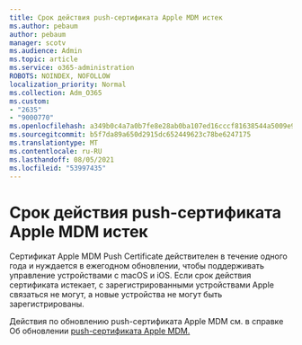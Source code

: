 ```yaml
---
title: Срок действия push-сертификата Apple MDM истек
ms.author: pebaum
author: pebaum
manager: scotv
ms.audience: Admin
ms.topic: article
ms.service: o365-administration
ROBOTS: NOINDEX, NOFOLLOW
localization_priority: Normal
ms.collection: Adm_O365
ms.custom:
- "2635"
- "9000770"
ms.openlocfilehash: a349b0c4a7a0b7fe8e28ab0ba107ed16cccf81638544a5009e93fab66094fac4
ms.sourcegitcommit: b5f7da89a650d2915dc652449623c78be6247175
ms.translationtype: MT
ms.contentlocale: ru-RU
ms.lasthandoff: 08/05/2021
ms.locfileid: "53997435"
---
```

# <a name="your-apple-mdm-push-certificate-has-expired"></a>Срок действия push-сертификата Apple MDM истек

Сертификат Apple MDM Push Certificate действителен в течение одного года и нуждается в ежегодном обновлении, чтобы поддерживать управление устройствами с macOS и iOS. Если срок действия сертификата истекает, с зарегистрированными устройствами Apple связаться не могут, а новые устройства не могут быть зарегистрированы.

Действия по обновлению push-сертификата Apple MDM см. в справке Об обновлении [push-сертификата Apple MDM.](https://docs.microsoft.com/intune/apple-mdm-push-certificate-get#renew-apple-mdm-push-certificate)